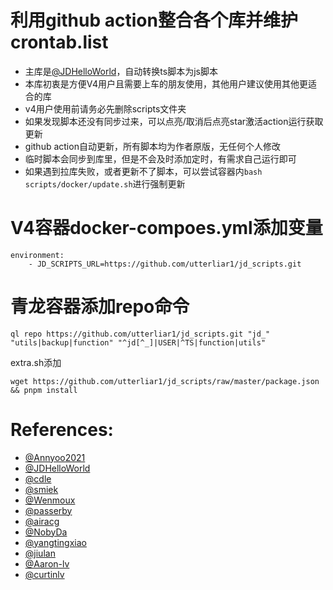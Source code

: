 # 利用github action整合各个库并维护crontab.list
- 主库是[@JDHelloWorld](https://github.com/JDHelloWorld/jd_scripts.git)，自动转换ts脚本为js脚本   
- 本库初衷是方便V4用户且需要上车的朋友使用，其他用户建议使用其他更适合的库
- v4用户使用前请务必先删除scripts文件夹
- 如果发现脚本还没有同步过来，可以点亮/取消后点亮star激活action运行获取更新
- github action自动更新，所有脚本均为作者原版，无任何个人修改
- 临时脚本会同步到库里，但是不会及时添加定时，有需求自己运行即可
- 如果遇到拉库失败，或者更新不了脚本，可以尝试容器内`bash scripts/docker/update.sh`进行强制更新
# V4容器docker-compoes.yml添加变量
```text
environment: 
    - JD_SCRIPTS_URL=https://github.com/utterliar1/jd_scripts.git
```
# 青龙容器添加repo命令
```text
ql repo https://github.com/utterliar1/jd_scripts.git "jd_" "utils|backup|function" "^jd[^_]|USER|^TS|function|utils"
```
extra.sh添加
```text
wget https://github.com/utterliar1/jd_scripts/raw/master/package.json && pnpm install
```
# References:
- [@Annyoo2021](https://github.com/Annyoo2021/scripts.git)
- [@JDHelloWorld](https://github.com/JDHelloWorld/jd_scripts.git)
- [@cdle](https://github.com/cdle)
- [@smiek](https://github.com/smiek2221/scripts)
- [@Wenmoux](https://github.com/Wenmoux/scripts.git)
- [@passerby](https://github.com/passerby-b/JDDJ.git)
- [@airacg](https://github.com/airacg/jd_task.git)
- [@NobyDa](https://github.com/NobyDa/Script.git)
- [@yangtingxiao](https://github.com/yangtingxiao/QuantumultX.git)
- [@jiulan](https://github.com/jiulan/platypus.git)
- [@Aaron-lv](https://github.com/Aaron-lv/sync.git)
- [@curtinlv](https://github.com/curtinlv/JD-Script.git)
